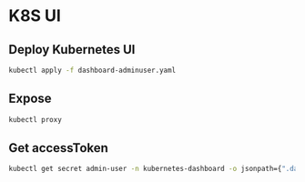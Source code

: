 # K8S UI

## Deploy Kubernetes UI

```bash
kubectl apply -f dashboard-adminuser.yaml     
```

## Expose

```bash
kubectl proxy
```

## Get accessToken

```bash
kubectl get secret admin-user -n kubernetes-dashboard -o jsonpath={".data.token"} | base64 -d
```

